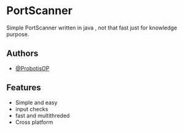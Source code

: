 
# PortScanner

Simple PortScanner written in java ,
not that fast just for knowledge purpose.



## Authors

- [@ProbotisOP](https://www.github.com/ProbotisOP)


## Features

- Simple and easy
- input checks
- fast and multithreded
- Cross platform

